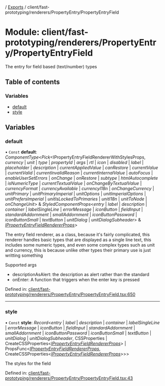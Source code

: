 [](../README.md) / [Exports](../modules.md) / client/fast-prototyping/renderers/PropertyEntry/PropertyEntryField

# Module: client/fast-prototyping/renderers/PropertyEntry/PropertyEntryField

The entry for field based (text/number) types

## Table of contents

### Variables

- [default](client_fast_prototyping_renderers_propertyentry_propertyentryfield.md#default)
- [style](client_fast_prototyping_renderers_propertyentry_propertyentryfield.md#style)

## Variables

### default

• `Const` **default**: *ComponentType*<*Pick*<IPropertyEntryFieldRendererWithStylesProps, *currency* \| *unit* \| *type* \| *propertyId* \| *args* \| *rtl* \| *icon* \| *disabled* \| *label* \| *placeholder* \| *description* \| *currentAppliedValue* \| *canRestore* \| *currentValue* \| *currentValid* \| *currentInvalidReason* \| *currentInternalValue* \| *autoFocus* \| *enableUserSetErrors* \| *onChange* \| *onRestore* \| *subtype* \| *htmlAutocomplete* \| *isNumericType* \| *currentTextualValue* \| *onChangeByTextualValue* \| *currencyFormat* \| *currencyAvailable* \| *currencyI18n* \| *onChangeCurrency* \| *unitPrimary* \| *unitPrimaryImperial* \| *unitOptions* \| *unitImperialOptions* \| *unitPrefersImperial* \| *unitIsLockedToPrimaries* \| *unitI18n* \| *unitToNode* \| *onChangeUnit*\> & *StyledComponentProps*<*entry* \| *label* \| *description* \| *container* \| *labelSingleLine* \| *errorMessage* \| *iconButton* \| *fieldInput* \| *standardAddornment* \| *smallAddornment* \| *iconButtonPassword* \| *iconButtonSmall* \| *textButton* \| *unitDialog* \| *unitDialogSubheader*\> & [*IPropertyEntryFieldRendererProps*](../interfaces/client_internal_components_propertyentry_propertyentryfield.ipropertyentryfieldrendererprops.md)\>

The entry field renderer, as a class, because it's fairly complicated, this renderer handles basic
types that are displayed as a single line text, this includes some numeric types, and even some complex types
such as unit and currency, this is because unlike other types their primary use is just writting something

Supported args
- descriptionAsAlert: the description as alert rather than the standard
- onEnter: A function that triggers when the enter key is pressed

Defined in: [client/fast-prototyping/renderers/PropertyEntry/PropertyEntryField.tsx:650](https://github.com/onzag/itemize/blob/0e9b128c/client/fast-prototyping/renderers/PropertyEntry/PropertyEntryField.tsx#L650)

___

### style

• `Const` **style**: *Record*<*entry* \| *label* \| *description* \| *container* \| *labelSingleLine* \| *errorMessage* \| *iconButton* \| *fieldInput* \| *standardAddornment* \| *smallAddornment* \| *iconButtonPassword* \| *iconButtonSmall* \| *textButton* \| *unitDialog* \| *unitDialogSubheader*, CSSProperties \| CreateCSSProperties<[*IPropertyEntryFieldRendererProps*](../interfaces/client_internal_components_propertyentry_propertyentryfield.ipropertyentryfieldrendererprops.md)\> \| PropsFunc<[*IPropertyEntryFieldRendererProps*](../interfaces/client_internal_components_propertyentry_propertyentryfield.ipropertyentryfieldrendererprops.md), CreateCSSProperties<[*IPropertyEntryFieldRendererProps*](../interfaces/client_internal_components_propertyentry_propertyentryfield.ipropertyentryfieldrendererprops.md)\>\>\>

The styles for the field

Defined in: [client/fast-prototyping/renderers/PropertyEntry/PropertyEntryField.tsx:43](https://github.com/onzag/itemize/blob/0e9b128c/client/fast-prototyping/renderers/PropertyEntry/PropertyEntryField.tsx#L43)
